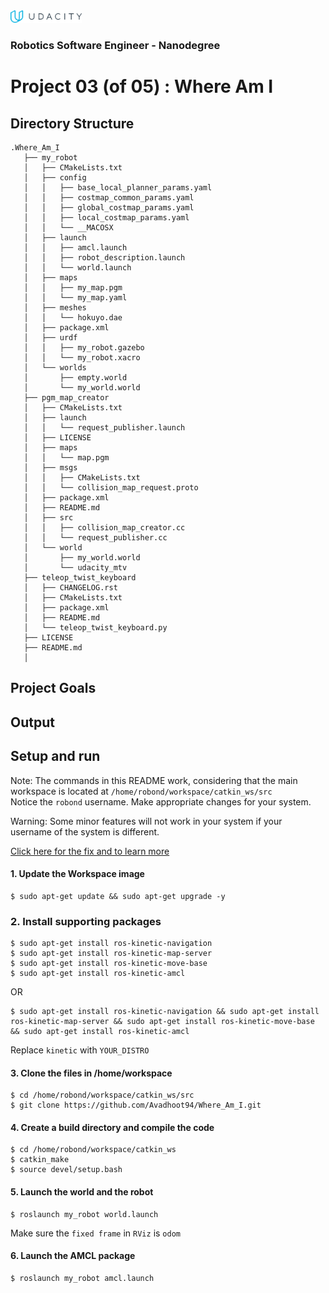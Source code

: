 <img src="udacity_banner.jpg" height ="20">

### Robotics Software Engineer - Nanodegree

# Project 03 (of 05) : Where Am I
## Directory Structure
```
.Where_Am_I
   ├── my_robot
   │   ├── CMakeLists.txt
   │   ├── config
   │   │   ├── base_local_planner_params.yaml
   │   │   ├── costmap_common_params.yaml
   │   │   ├── global_costmap_params.yaml
   │   │   ├── local_costmap_params.yaml
   │   │   └── __MACOSX
   │   ├── launch
   │   │   ├── amcl.launch
   │   │   ├── robot_description.launch
   │   │   └── world.launch
   │   ├── maps
   │   │   ├── my_map.pgm
   │   │   └── my_map.yaml
   │   ├── meshes
   │   │   └── hokuyo.dae
   │   ├── package.xml
   │   ├── urdf
   │   │   ├── my_robot.gazebo
   │   │   └── my_robot.xacro
   │   └── worlds
   │       ├── empty.world
   │       └── my_world.world
   ├── pgm_map_creator
   │   ├── CMakeLists.txt
   │   ├── launch
   │   │   └── request_publisher.launch
   │   ├── LICENSE
   │   ├── maps
   │   │   └── map.pgm
   │   ├── msgs
   │   │   ├── CMakeLists.txt
   │   │   └── collision_map_request.proto
   │   ├── package.xml
   │   ├── README.md
   │   ├── src
   │   │   ├── collision_map_creator.cc
   │   │   └── request_publisher.cc
   │   └── world
   │       ├── my_world.world
   │       └── udacity_mtv
   ├── teleop_twist_keyboard
   │   ├── CHANGELOG.rst
   │   ├── CMakeLists.txt
   │   ├── package.xml
   │   ├── README.md
   │   └── teleop_twist_keyboard.py
   ├── LICENSE
   ├── README.md
   │
```

## Project Goals

## Output 

## Setup and run
Note: The commands in this README work, considering that the main workspace is located at ```/home/robond/workspace/catkin_ws/src```      
      Notice the ```robond``` username. Make appropriate changes for your system.
      
Warning: Some minor features will not work in your system if your username of the system is different.

[Click here for the fix and to learn more](#Missing-minor-feature)
#### 1. Update the Workspace image
```
$ sudo apt-get update && sudo apt-get upgrade -y 
```
### 2. Install supporting packages
```
$ sudo apt-get install ros-kinetic-navigation
$ sudo apt-get install ros-kinetic-map-server
$ sudo apt-get install ros-kinetic-move-base
$ sudo apt-get install ros-kinetic-amcl
```

OR

```
$ sudo apt-get install ros-kinetic-navigation && sudo apt-get install ros-kinetic-map-server && sudo apt-get install ros-kinetic-move-base && sudo apt-get install ros-kinetic-amcl
```
Replace ```kinetic``` with ```YOUR_DISTRO```
#### 3. Clone the files in /home/workspace
```
$ cd /home/robond/workspace/catkin_ws/src
$ git clone https://github.com/Avadhoot94/Where_Am_I.git
```
#### 4. Create a build directory and compile the code
```
$ cd /home/robond/workspace/catkin_ws
$ catkin_make
$ source devel/setup.bash
````
#### 5. Launch the world and the robot
```
$ roslaunch my_robot world.launch
```
Make sure the ```fixed frame``` in ```RViz``` is ```odom```
       
#### 6. Launch the AMCL package 
```
$ roslaunch my_robot amcl.launch
```
